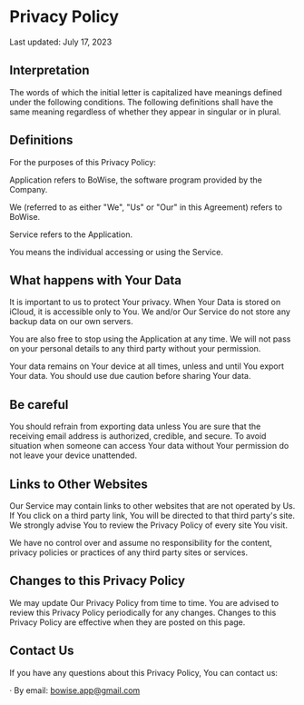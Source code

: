 # Privacy Policy
   

Last updated: July 17, 2023



## Interpretation

The words of which the initial letter is capitalized have meanings defined under the following conditions. The following definitions shall have the same meaning regardless of whether they appear in singular or in plural.



## Definitions

For the purposes of this Privacy Policy:

Application refers to BoWise, the software program provided by the Company.

We (referred to as either "We", "Us" or "Our" in this Agreement) refers to BoWise.

Service refers to the Application.

You means the individual accessing or using the Service.



## What happens with Your Data

It is important to us to protect Your privacy. When Your Data is stored on iCloud, it is accessible only to You. We and/or Our Service do not store any backup data on our own servers. 

You are also free to stop using the Application at any time. We will not pass on your personal details to any third party without your permission.

Your data remains on Your device at all times, unless and until You export Your data. You should use due caution before sharing Your data. 



## Be careful 

You should refrain from exporting data unless You are sure that the receiving email address is authorized, credible, and secure. To avoid situation when someone can access Your data without Your permission do not leave your device unattended. 



## Links to Other Websites

Our Service may contain links to other websites that are not operated by Us. If You click on a third party link, You will be directed to that third party's site. We strongly advise You to review the Privacy Policy of every site You visit.

We have no control over and assume no responsibility for the content, privacy policies or practices of any third party sites or services.



## Changes to this Privacy Policy

We may update Our Privacy Policy from time to time. You are advised to review this Privacy Policy periodically for any changes. Changes to this Privacy Policy are effective when they are posted on this page.



## Contact Us

If you have any questions about this Privacy Policy, You can contact us:

· By email: bowise.app@gmail.com

